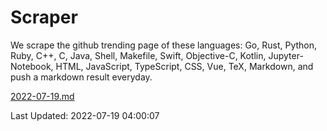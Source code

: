# Scraper

We scrape the github trending page of these languages: Go, Rust, Python, Ruby, C++, C, Java, Shell, Makefile, Swift, Objective-C, Kotlin, Jupyter-Notebook, HTML, JavaScript, TypeScript, CSS, Vue, TeX, Markdown, and push a markdown result everyday.

[2022-07-19.md](https://github.com/yangwenmai/github-trending-backup/blob/master/2022-07-19.md)

Last Updated: 2022-07-19 04:00:07